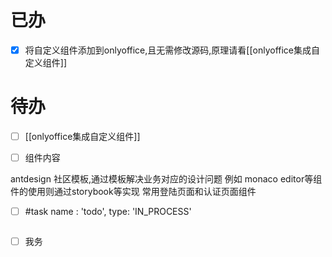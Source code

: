 # 已办
 - [x] 将自定义组件添加到onlyoffice,且无需修改源码,原理请看[[onlyoffice集成自定义组件]]


# 待办
- [ ] [[onlyoffice集成自定义组件]]
 - [ ] 组件内容



antdesign 社区模板,通过模板解决业务对应的设计问题
例如 monaco editor等组件的使用则通过storybook等实现
常用登陆页面和认证页面组件
- [ ] #task  name : 'todo', type: 'IN_PROCESS' 

```tasks

```


- [ ] 我务
